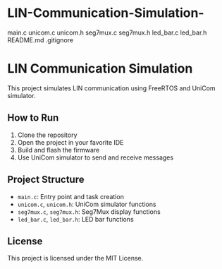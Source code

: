 # LIN-Communication-Simulation-
main.c
unicom.c
unicom.h
seg7mux.c
seg7mux.h
led_bar.c
led_bar.h
README.md
.gitignore

# LIN Communication Simulation

This project simulates LIN communication using FreeRTOS and UniCom simulator.

## How to Run

1. Clone the repository
2. Open the project in your favorite IDE
3. Build and flash the firmware
4. Use UniCom simulator to send and receive messages

## Project Structure

- `main.c`: Entry point and task creation
- `unicom.c`, `unicom.h`: UniCom simulator functions
- `seg7mux.c`, `seg7mux.h`: Seg7Mux display functions
- `led_bar.c`, `led_bar.h`: LED bar functions

## License

This project is licensed under the MIT License.
